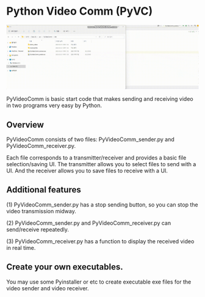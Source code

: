 # Python Video Comm (PyVC)
![Python Video Comm image](example.gif "Python Video Comm on the PC")

PyVideoComm is basic start code that makes sending and receiving video in two programs very easy by Python.

## Overview
PyVideoComm consists of two files: 
PyVideoComm_sender.py and PyVideoComm_receiver.py.

Each file corresponds to a transmitter/receiver and provides a basic file selection/saving UI. 
The transmitter allows you to select files to send with a UI.
And the receiver allows you to save files to receive with a UI.

## Additional features
(1) PyVideoComm_sender.py has a stop sending button, so you can stop the video transmission midway.

(2) PyVideoComm_sender.py and PyVideoComm_receiver.py can send/receive repeatedly.

(3) PyVideoComm_receiver.py has a function to display the received video in real time.

## Create your own executables.
You may use some Pyinstaller or etc to create executable exe files for the video sender and video receiver.